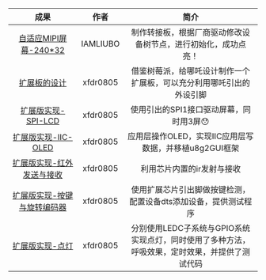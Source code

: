 |成果| 作者 | 简介|
| :---:| :----: | :---: |
|[自适应MIPI屏幕-240*32](https://bbs.aw-ol.com/topic/405/)| IAMLIUBO |制作转接板，根据厂商驱动修改设备树节点，进行初始化，成功点亮！|
|[扩展板的设计](https://bbs.aw-ol.com/topic/385/)| xfdr0805 | 借鉴树莓派，给哪吒设计制作一个扩展板，可以充分利用哪吒引出的外设引脚|
|[扩展版实现-SPI-LCD](https://bbs.aw-ol.com/topic/417/)|xfdr0805 | 使用引出的SPI1接口驱动屏幕，同时用3屏:hushed: |
|[扩展版实现-IIC-OLED](https://bbs.aw-ol.com/topic/415/)|xfdr0805 | 应用层操作OLED，实现IIC应用层写数据，并移植u8g2GUI框架|
|[扩展版实现-红外发送与接收](https://bbs.aw-ol.com/topic/416/)|xfdr0805 |利用芯片内置的ir发射与接收|
|[扩展版实现-按键与旋转编码器](https://bbs.aw-ol.com/topic/413/)|xfdr0805 |使用扩展芯片引出脚做按键检测，配置设备dts添加设备，提供测试程序|
|[扩展版实现-点灯](https://bbs.aw-ol.com/topic/414/)|xfdr0805 | 分别使用LEDC子系统与GPIO系统实现点灯，同时使用了多种方法，呼吸效果，定时效果，并提供了测试代码|

